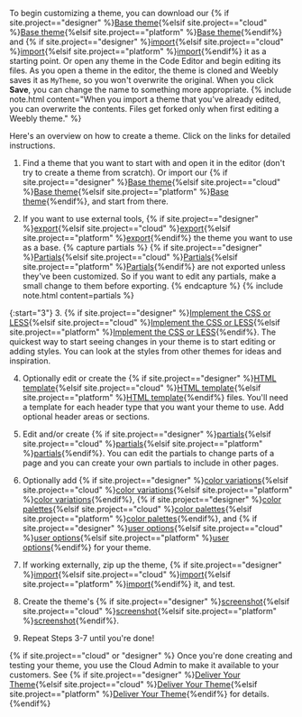 To begin customizing a theme, you can download our {% if site.project=="designer" %}[Base theme](ds_themes_sample.html){%elsif site.project=="cloud" %}[Base theme](cl_themes_sample.html){%elsif site.project=="platform" %}[Base theme](pf_themes_sample.html){%endif%} and {% if site.project=="designer" %}[import](ds_themes_import_export.html){%elsif site.project=="cloud" %}[import](cl_themes_import_export.html){%elsif site.project=="platform" %}[import](pf_themes_import_export.html){%endif%} it as a starting point. Or open any theme in the Code Editor and begin editing its files. As you open a theme in the editor, the theme is cloned and Weebly saves it as `MyTheme`, so you won't overwrite the original. When you click **Save**, you can change the name to something more appropriate.
{% include note.html content="When you import a theme that you've already edited, you can overwrite the contents. Files get forked only when first editing a Weebly theme." %}

Here's an overview on how to create a theme. Click on the links for detailed instructions.

1. Find a theme that you want to start with and open it in the editor (don't try to create a theme from scratch). Or import our {% if site.project=="designer" %}[Base theme](ds_themes_sample.html){%elsif site.project=="cloud" %}[Base theme](cl_themes_sample.html){%elsif site.project=="platform" %}[Base theme](pf_themes_sample.html){%endif%}, and start from there.

2. If you want to use external tools, {% if site.project=="designer" %}[export](ds_themes_import_export.html){%elsif site.project=="cloud" %}[export](cl_themes_import_export.html){%elsif site.project=="platform" %}[export](pf_themes_import_export.html){%endif%} the theme you want to use as a base.
    {% capture partials %}
    {% if site.project=="designer" %}[Partials](ds_themes_partials.html){%elsif site.project=="cloud" %}[Partials](cl_themes_partials.html){%elsif site.project=="platform" %}[Partials](pf_themes_partials.html){%endif%} are not exported unless they've been customized. So if you want to edit any partials, make a small change to them before exporting.
    {% endcapture %}
    {% include note.html content=partials %}

{:start="3"}
3. {% if site.project=="designer" %}[Implement the CSS or LESS](ds_themes_implement_css.html){%elsif site.project=="cloud" %}[Implement the CSS or LESS](cl_themes_implement_css.html){%elsif site.project=="platform" %}[Implement the CSS or LESS](pf_themes_implement_css.html){%endif%}. The quickest way to start seeing changes in your theme is to start editing or adding styles. You can look at the styles from other themes for ideas and inspiration.

4. Optionally edit or create the {% if site.project=="designer" %}[HTML template](ds_themes_create_templates.html){%elsif site.project=="cloud" %}[HTML template](cl_themes_create_templates.html){%elsif site.project=="platform" %}[HTML template](pf_themes_create_templates.html){%endif%} files. You'll need a template for each header type that you want your theme to use. Add optional header areas or sections.

5. Edit and/or create {% if site.project=="designer" %}[partials](ds_themes_partials.html){%elsif site.project=="cloud" %}[partials](cl_themes_partials.html){%elsif site.project=="platform" %}[partials](pf_themes_partials.html){%endif%}. You can edit the partials to change parts of a page and you can create your own partials to include in other pages.

6. Optionally add {% if site.project=="designer" %}[color variations](ds_themes_variations.html){%elsif site.project=="cloud" %}[color variations](cl_themes_variations.html){%elsif site.project=="platform" %}[color variations](pf_themes_variations.html){%endif%}, {% if site.project=="designer" %}[color palettes](ds_themes_palette.html){%elsif site.project=="cloud" %}[color palettes](cl_themes_palette.html){%elsif site.project=="platform" %}[color palettes](pf_themes_palette.html){%endif%}, and {% if site.project=="designer" %}[user options](ds_themes_options.html){%elsif site.project=="cloud" %}[user options](cl_themes_options.html){%elsif site.project=="platform" %}[user options](pf_themes_options.html){%endif%} for your theme.
​
7. If working externally, zip up the theme, {% if site.project=="designer" %}[import](ds_themes_import_export.html){%elsif site.project=="cloud" %}[import](cl_themes_import_export.html){%elsif site.project=="platform" %}[import](pf_themes_import_export.html){%endif%} it, and test.
​
8. Create the theme's {% if site.project=="designer" %}[screenshot](ds_themes_screenshot.html){%elsif site.project=="cloud" %}[screenshot](cl_themes_screenshot.html){%elsif site.project=="platform" %}[screenshot](pf_themes_screenshot.html){%endif%}.
​
9. Repeat Steps 3-7 until you're done!

{% if site.project=="cloud" or "designer" %}
​Once you're done creating and testing your theme, you use the <a data-container="body" data-toggle="popover" data-content="{{site.data.glossary.Cloud_Admin}}">Cloud Admin</a> to make it available to your customers. See {% if site.project=="designer" %}[Deliver Your Theme](ds_themes_deliver.html){%elsif site.project=="cloud" %}[Deliver Your Theme](cl_themes_deliver.html){%elsif site.project=="platform" %}[Deliver Your Theme](pf_themes_deliver.html){%endif%} for details.
{%endif%}
